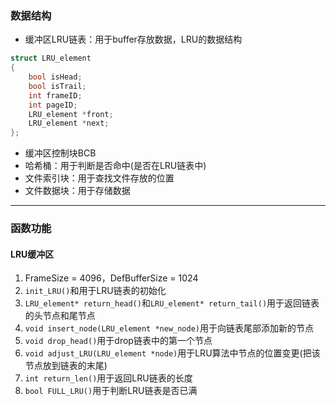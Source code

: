 ### 数据结构
- 缓冲区LRU链表：用于buffer存放数据，LRU的数据结构
```c
struct LRU_element
{
    bool isHead;
    bool isTrail;
    int frameID;
    int pageID;
    LRU_element *front;
    LRU_element *next;     
};
```
- 缓冲区控制块BCB
- 哈希桶：用于判断是否命中(是否在LRU链表中)
- 文件索引块：用于查找文件存放的位置
- 文件数据块：用于存储数据

---
### 函数功能
#### LRU缓冲区
1. FrameSize = 4096，DefBufferSize = 1024
2. `init_LRU()`和用于LRU链表的初始化
3. `LRU_element* return_head()`和`LRU_element* return_tail()`用于返回链表的头节点和尾节点
4. `void insert_node(LRU_element *new_node)`用于向链表尾部添加新的节点
5. `void drop_head()`用于drop链表中的第一个节点
6. `void adjust_LRU(LRU_element *node)`用于LRU算法中节点的位置变更(把该节点放到链表的末尾) 
7. `int return_len()`用于返回LRU链表的长度
8. `bool FULL_LRU()`用于判断LRU链表是否已满